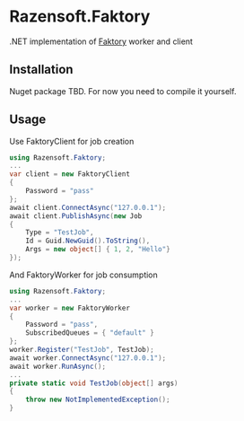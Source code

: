 # Razensoft.Faktory

.NET implementation of [Faktory](https://github.com/contribsys/faktory) worker and client

## Installation

Nuget package TBD. For now you need to compile it yourself.

## Usage

Use FaktoryClient for job creation

```csharp
using Razensoft.Faktory;
...
var client = new FaktoryClient
{
    Password = "pass"
};
await client.ConnectAsync("127.0.0.1");
await client.PublishAsync(new Job
{
    Type = "TestJob",
    Id = Guid.NewGuid().ToString(),
    Args = new object[] { 1, 2, "Hello"}
});
```

And FaktoryWorker for job consumption

```csharp
using Razensoft.Faktory;
...
var worker = new FaktoryWorker
{
    Password = "pass",
    SubscribedQueues = { "default" }
};
worker.Register("TestJob", TestJob);
await worker.ConnectAsync("127.0.0.1");
await worker.RunAsync();
...
private static void TestJob(object[] args)
{
    throw new NotImplementedException();
}
```
